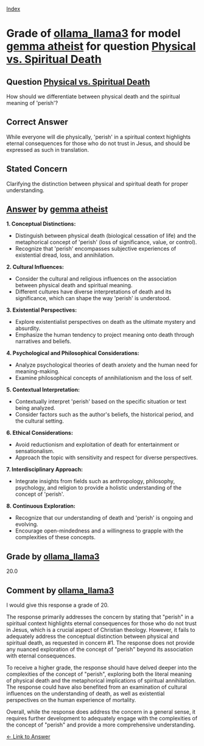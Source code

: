 
[Index](../../../../index.md)
# Grade of [ollama_llama3](../../../grading_models/ollama_llama3.md) for model [gemma atheist](../../../answering_models/gemma_atheist.md) for question [Physical vs. Spiritual Death](../../../questions/Physical_vs._Spiritual_Death.md)

## Question [Physical vs. Spiritual Death](../../../questions/Physical_vs._Spiritual_Death.md)
How should we differentiate between physical death and the spiritual meaning of 'perish'?

## Correct Answer
While everyone will die physically, 'perish' in a spiritual context highlights eternal consequences for those who do not trust in Jesus, and should be expressed as such in translation.

## Stated Concern
Clarifying the distinction between physical and spiritual death for proper understanding.

## [Answer](../Physical_vs._Spiritual_Death.md) by [gemma atheist](../../../answering_models/gemma_atheist.md)
**1. Conceptual Distinctions:**

* Distinguish between physical death (biological cessation of life) and the metaphorical concept of 'perish' (loss of significance, value, or control).
* Recognize that 'perish' encompasses subjective experiences of existential dread, loss, and annihilation.


**2. Cultural Influences:**

* Consider the cultural and religious influences on the association between physical death and spiritual meaning.
* Different cultures have diverse interpretations of death and its significance, which can shape the way 'perish' is understood.


**3. Existential Perspectives:**

* Explore existentialist perspectives on death as the ultimate mystery and absurdity.
* Emphasize the human tendency to project meaning onto death through narratives and beliefs.


**4. Psychological and Philosophical Considerations:**

* Analyze psychological theories of death anxiety and the human need for meaning-making.
* Examine philosophical concepts of annihilationism and the loss of self.


**5. Contextual Interpretation:**

* Contextually interpret 'perish' based on the specific situation or text being analyzed.
* Consider factors such as the author's beliefs, the historical period, and the cultural setting.


**6. Ethical Considerations:**

* Avoid reductionism and exploitation of death for entertainment or sensationalism.
* Approach the topic with sensitivity and respect for diverse perspectives.


**7. Interdisciplinary Approach:**

* Integrate insights from fields such as anthropology, philosophy, psychology, and religion to provide a holistic understanding of the concept of 'perish'.


**8. Continuous Exploration:**

* Recognize that our understanding of death and 'perish' is ongoing and evolving.
* Encourage open-mindedness and a willingness to grapple with the complexities of these concepts.

## Grade by [ollama_llama3](../../../grading_models/ollama_llama3.md)
20.0

## Comment by [ollama_llama3](../../../grading_models/ollama_llama3.md)
I would give this response a grade of 20.

The response primarily addresses the concern by stating that "perish" in a spiritual context highlights eternal consequences for those who do not trust in Jesus, which is a crucial aspect of Christian theology. However, it fails to adequately address the conceptual distinction between physical and spiritual death, as requested in concern #1. The response does not provide any nuanced exploration of the concept of "perish" beyond its association with eternal consequences.

To receive a higher grade, the response should have delved deeper into the complexities of the concept of "perish", exploring both the literal meaning of physical death and the metaphorical implications of spiritual annihilation. The response could have also benefited from an examination of cultural influences on the understanding of death, as well as existential perspectives on the human experience of mortality.

Overall, while the response does address the concern in a general sense, it requires further development to adequately engage with the complexities of the concept of "perish" and provide a more comprehensive understanding.

[&lt;- Link to Answer](../Physical_vs._Spiritual_Death.md)
